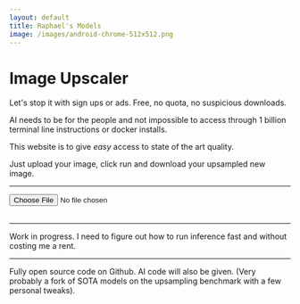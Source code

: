 ```yaml
---
layout: default
title: Raphael's Models
image: /images/android-chrome-512x512.png
---
```


# Image Upscaler


Let's stop it with sign ups or ads. Free, no quota, no suspicious downloads. 

AI needs to be for the people and not impossible to access through 1 billion terminal line instructions or docker installs.

This website is to give _easy_ access to state of the art quality.

Just upload your image, click run and download your upsampled new image.

***

<form id="uploadForm">
  <input type="file" id="upload" accept="image/*"><br><br>
  <img id="preview" style="max-width:400px;" />
</form>

<script>
  document.getElementById('upload').addEventListener('change', function(e) {
    const file = e.target.files[0];
    if (file) {
      document.getElementById('preview').src = URL.createObjectURL(file);
    }
  });
</script>


***

Work in progress. I need to figure out how to run inference fast and without costing me a rent.






***

Fully open source code on Github. AI code will also be given. (Very probably a fork of SOTA models on the upsampling benchmark with a few personal tweaks).